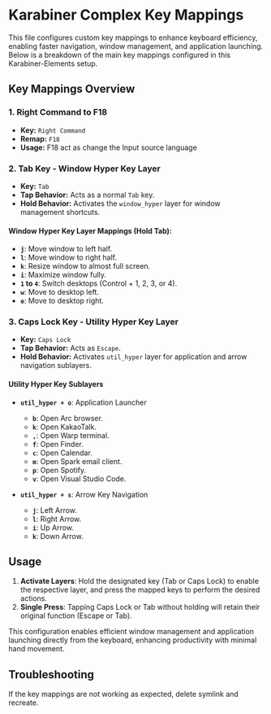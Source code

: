 # Karabiner Complex Key Mappings

This file configures custom key mappings to enhance keyboard efficiency, enabling faster navigation, window management, and application launching. Below is a breakdown of the main key mappings configured in this Karabiner-Elements setup.

## Key Mappings Overview

### 1. **Right Command to F18**

-   **Key:** `Right Command`
-   **Remap:** `F18`
-   **Usage:** F18 act as change the Input source language

### 2. **Tab Key - Window Hyper Key Layer**

-   **Key:** `Tab`
-   **Tap Behavior:** Acts as a normal `Tab` key.
-   **Hold Behavior:** Activates the `window_hyper` layer for window management shortcuts.

#### Window Hyper Key Layer Mappings (Hold Tab):

-   **`j`**: Move window to left half.
-   **`l`**: Move window to right half.
-   **`k`**: Resize window to almost full screen.
-   **`i`**: Maximize window fully.
-   **`1` to `4`**: Switch desktops (Control + 1, 2, 3, or 4).
-   **`w`**: Move to desktop left.
-   **`e`**: Move to desktop right.

### 3. **Caps Lock Key - Utility Hyper Key Layer**

-   **Key:** `Caps Lock`
-   **Tap Behavior:** Acts as `Escape`.
-   **Hold Behavior:** Activates `util_hyper` layer for application and arrow navigation sublayers.

#### Utility Hyper Key Sublayers

-   **`util_hyper + o`**: Application Launcher

    -   **`b`**: Open Arc browser.
    -   **`k`**: Open KakaoTalk.
    -   **`,`**: Open Warp terminal.
    -   **`f`**: Open Finder.
    -   **`c`**: Open Calendar.
    -   **`m`**: Open Spark email client.
    -   **`p`**: Open Spotify.
    -   **`v`**: Open Visual Studio Code.

-   **`util_hyper + s`**: Arrow Key Navigation
    -   **`j`**: Left Arrow.
    -   **`l`**: Right Arrow.
    -   **`i`**: Up Arrow.
    -   **`k`**: Down Arrow.

## Usage

1. **Activate Layers**: Hold the designated key (Tab or Caps Lock) to enable the respective layer, and press the mapped keys to perform the desired actions.
2. **Single Press**: Tapping Caps Lock or Tab without holding will retain their original function (Escape or Tab).

This configuration enables efficient window management and application launching directly from the keyboard, enhancing productivity with minimal hand movement.

## Troubleshooting

If the key mappings are not working as expected, delete symlink and recreate.
